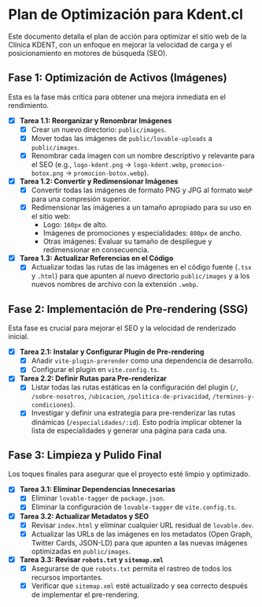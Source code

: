 # Plan de Optimización para Kdent.cl

Este documento detalla el plan de acción para optimizar el sitio web de la Clínica KDENT, con un enfoque en mejorar la velocidad de carga y el posicionamiento en motores de búsqueda (SEO).

## Fase 1: Optimización de Activos (Imágenes)

Esta es la fase más crítica para obtener una mejora inmediata en el rendimiento.

-   [x] **Tarea 1.1: Reorganizar y Renombrar Imágenes**
    -   [x] Crear un nuevo directorio: `public/images`.
    -   [x] Mover todas las imágenes de `public/lovable-uploads` a `public/images`.
    -   [x] Renombrar cada imagen con un nombre descriptivo y relevante para el SEO (e.g., `logo-kdent.png` -> `logo-kdent.webp`, `promocion-botox.png` -> `promocion-botox.webp`).

-   [x] **Tarea 1.2: Convertir y Redimensionar Imágenes**
    -   [x] Convertir todas las imágenes de formato PNG y JPG al formato `WebP` para una compresión superior.
    -   [x] Redimensionar las imágenes a un tamaño apropiado para su uso en el sitio web:
        -   Logo: `160px` de alto.
        -   Imágenes de promociones y especialidades: `800px` de ancho.
        -   Otras imágenes: Evaluar su tamaño de despliegue y redimensionar en consecuencia.

-   [x] **Tarea 1.3: Actualizar Referencias en el Código**
    -   [x] Actualizar todas las rutas de las imágenes en el código fuente (`.tsx` y `.html`) para que apunten al nuevo directorio `public/images` y a los nuevos nombres de archivo con la extensión `.webp`.

## Fase 2: Implementación de Pre-rendering (SSG)

Esta fase es crucial para mejorar el SEO y la velocidad de renderizado inicial.

-   [x] **Tarea 2.1: Instalar y Configurar Plugin de Pre-rendering**
    -   [x] Añadir `vite-plugin-prerender` como una dependencia de desarrollo.
    -   [x] Configurar el plugin en `vite.config.ts`.

-   [x] **Tarea 2.2: Definir Rutas para Pre-renderizar**
    -   [x] Listar todas las rutas estáticas en la configuración del plugin (`/`, `/sobre-nosotros`, `/ubicacion`, `/politica-de-privacidad`, `/terminos-y-condiciones`).
    -   [x] Investigar y definir una estrategia para pre-renderizar las rutas dinámicas (`/especialidades/:id`). Esto podría implicar obtener la lista de especialidades y generar una página para cada una.

## Fase 3: Limpieza y Pulido Final

Los toques finales para asegurar que el proyecto esté limpio y optimizado.

-   [x] **Tarea 3.1: Eliminar Dependencias Innecesarias**
    -   [x] Eliminar `lovable-tagger` de `package.json`.
    -   [x] Eliminar la configuración de `lovable-tagger` de `vite.config.ts`.

-   [x] **Tarea 3.2: Actualizar Metadatos y SEO**
    -   [x] Revisar `index.html` y eliminar cualquier URL residual de `lovable.dev`.
    -   [x] Actualizar las URLs de las imágenes en los metadatos (Open Graph, Twitter Cards, JSON-LD) para que apunten a las nuevas imágenes optimizadas en `public/images`.

-   [x] **Tarea 3.3: Revisar `robots.txt` y `sitemap.xml`**
    -   [x] Asegurarse de que `robots.txt` permita el rastreo de todos los recursos importantes.
    -   [x] Verificar que `sitemap.xml` esté actualizado y sea correcto después de implementar el pre-rendering.
